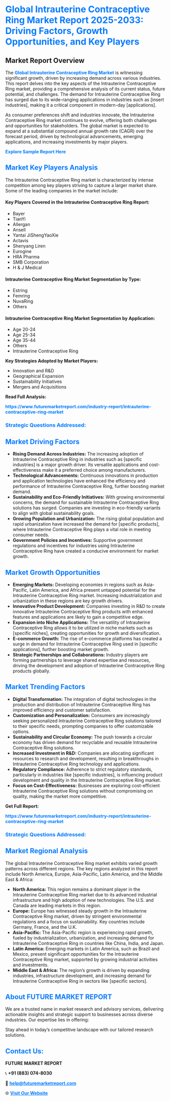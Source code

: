 <h1 style="color: #007BFF;">Global Intrauterine Contraceptive Ring Market Report 2025-2033: Driving Factors, Growth Opportunities, and Key Players</h1>

<section id="overview">
<h2>Market Report Overview</h2>
<p>The <a href="https://www.futuremarketreport.com/industry-report/intrauterine-contraceptive-ring-market" style="color: #007BFF; text-decoration: none;"><strong>Global Intrauterine Contraceptive Ring Market</strong></a> is witnessing significant growth, driven by increasing demand across various industries. This report delves into the key aspects of the Intrauterine Contraceptive Ring market, providing a comprehensive analysis of its current status, future potential, and challenges. The demand for Intrauterine Contraceptive Ring has surged due to its wide-ranging applications in industries such as [insert industries], making it a critical component in modern-day [applications].</p>
<p>As consumer preferences shift and industries innovate, the Intrauterine Contraceptive Ring market continues to evolve, offering both challenges and opportunities for stakeholders. The global market is expected to expand at a substantial compound annual growth rate (CAGR) over the forecast period, driven by technological advancements, emerging applications, and increasing investments by major players.</p>
</section>

<section id="overview">
<p><a href="https://www.futuremarketreport.com/request-sample/reportId=124874" style="color: #007BFF; text-decoration: none;"><strong>Explore Sample Report Here</strong></a></p>
</section>

<section id="key-players">
<h2 style="color: #007BFF;">Market Key Players Analysis</h2>
<p>The Intrauterine Contraceptive Ring market is characterized by intense competition among key players striving to capture a larger market share. Some of the leading companies in the market include:</p>
<h4>Key Players Covered in the Intrauterine Contraceptive Ring Report:</h4>
<ul><li>Bayer</li><li>TianYi</li><li>Allergan</li><li>Ansell</li><li>Yantai JiShengYaoXie</li><li>Actavis</li><li>Shenyang Liren</li><li>Eurogine</li><li>HRA Pharma</li><li>SMB Corporation</li><li>H &amp; J Medical</li></ul>
<h4>Intrauterine Contraceptive Ring Market Segmentation by Type:</h4>
<ul><li>Estring</li><li>Femring</li><li>NuvaRing</li><li>Others</li></ul>

<h4>Intrauterine Contraceptive Ring Market Segmentation by Application:</h4>
<ul><li>Age 20-24</li><li>Age 25-34</li><li>Age 35-44</li><li>Others</li><li>Intrauterine Contraceptive Ring</li></ul>
<p><strong>Key Strategies Adopted by Market Players:</strong></p>
<ul>
<li>Innovation and R&D</li>
<li>Geographical Expansion</li>
<li>Sustainability Initiatives</li>
<li>Mergers and Acquisitions</li>
</ul>
</section>

<section>
<p><strong>Read Full Analysis: </strong></p><a href="https://www.futuremarketreport.com/industry-report/intrauterine-contraceptive-ring-market" style="color: #007BFF; text-decoration: none;"><strong>https://www.futuremarketreport.com/industry-report/intrauterine-contraceptive-ring-market</strong></a>
<h3 style="color: #007BFF;">Strategic Questions Addressed:</h3>
</section>

<section id="driving-factors">
<h2 style="color: #007BFF;">Market Driving Factors</h2>
<ul>
<li><strong>Rising Demand Across Industries:</strong> The increasing adoption of Intrauterine Contraceptive Ring in industries such as [specific industries] is a major growth driver. Its versatile applications and cost-effectiveness make it a preferred choice among manufacturers.</li>
<li><strong>Technological Advancements:</strong> Continuous innovations in production and application technologies have enhanced the efficiency and performance of Intrauterine Contraceptive Ring, further boosting market demand.</li>
<li><strong>Sustainability and Eco-Friendly Initiatives:</strong> With growing environmental concerns, the demand for sustainable Intrauterine Contraceptive Ring solutions has surged. Companies are investing in eco-friendly variants to align with global sustainability goals.</li>
<li><strong>Growing Population and Urbanization:</strong> The rising global population and rapid urbanization have increased the demand for [specific products], where Intrauterine Contraceptive Ring plays a vital role in meeting consumer needs.</li>
<li><strong>Government Policies and Incentives:</strong> Supportive government regulations and incentives for industries using Intrauterine Contraceptive Ring have created a conducive environment for market growth.</li>
</ul>
</section>

<section id="growth-opportunities">
<h2 style="color: #007BFF;">Market Growth Opportunities</h2>
<ul>
<li><strong>Emerging Markets:</strong> Developing economies in regions such as Asia-Pacific, Latin America, and Africa present untapped potential for the Intrauterine Contraceptive Ring market. Increasing industrialization and urbanization in these regions are key growth drivers.</li>
<li><strong>Innovative Product Development:</strong> Companies investing in R&D to create innovative Intrauterine Contraceptive Ring products with enhanced features and applications are likely to gain a competitive edge.</li>
<li><strong>Expansion into Niche Applications:</strong> The versatility of Intrauterine Contraceptive Ring allows it to be utilized in niche markets such as [specific niches], creating opportunities for growth and diversification.</li>
<li><strong>E-commerce Growth:</strong> The rise of e-commerce platforms has created a surge in demand for Intrauterine Contraceptive Ring used in [specific applications], further boosting market growth.</li>
<li><strong>Strategic Partnerships and Collaborations:</strong> Industry players are forming partnerships to leverage shared expertise and resources, driving the development and adoption of Intrauterine Contraceptive Ring products globally.</li>
</ul>
</section>

<section id="trending-factors">
<h2 style="color: #007BFF;">Market Trending Factors</h2>
<ul>
<li><strong>Digital Transformation:</strong> The integration of digital technologies in the production and distribution of Intrauterine Contraceptive Ring has improved efficiency and customer satisfaction.</li>
<li><strong>Customization and Personalization:</strong> Consumers are increasingly seeking personalized Intrauterine Contraceptive Ring solutions tailored to their specific needs, prompting companies to offer customizable options.</li>
<li><strong>Sustainability and Circular Economy:</strong> The push towards a circular economy has driven demand for recyclable and reusable Intrauterine Contraceptive Ring solutions.</li>
<li><strong>Increased Investment in R&D:</strong> Companies are allocating significant resources to research and development, resulting in breakthroughs in Intrauterine Contraceptive Ring technology and applications.</li>
<li><strong>Regulatory Compliance:</strong> Adherence to strict regulatory standards, particularly in industries like [specific industries], is influencing product development and quality in the Intrauterine Contraceptive Ring market.</li>
<li><strong>Focus on Cost-Effectiveness:</strong> Businesses are exploring cost-efficient Intrauterine Contraceptive Ring solutions without compromising on quality, making the market more competitive.</li>
</ul>
</section>

<section>
<p><strong>Get Full Report: </strong></p><a href="https://www.futuremarketreport.com/industry-report/intrauterine-contraceptive-ring-market" style="color: #007BFF; text-decoration: none;"><strong>https://www.futuremarketreport.com/industry-report/intrauterine-contraceptive-ring-market</strong></a>
<h3 style="color: #007BFF;">Strategic Questions Addressed:</h3>
</section>


<section id="regional-analysis">
<h2 style="color: #007BFF;">Market Regional Analysis</h2>
<p>The global Intrauterine Contraceptive Ring market exhibits varied growth patterns across different regions. The key regions analyzed in this report include North America, Europe, Asia-Pacific, Latin America, and the Middle East & Africa:</p>
<ul>
<li><strong>North America:</strong> This region remains a dominant player in the Intrauterine Contraceptive Ring market due to its advanced industrial infrastructure and high adoption of new technologies. The U.S. and Canada are leading markets in this region.</li>
<li><strong>Europe:</strong> Europe has witnessed steady growth in the Intrauterine Contraceptive Ring market, driven by stringent environmental regulations and a focus on sustainability. Key countries include Germany, France, and the U.K.</li>
<li><strong>Asia-Pacific:</strong> The Asia-Pacific region is experiencing rapid growth, fueled by industrialization, urbanization, and increasing demand for Intrauterine Contraceptive Ring in countries like China, India, and Japan.</li>
<li><strong>Latin America:</strong> Emerging markets in Latin America, such as Brazil and Mexico, present significant opportunities for the Intrauterine Contraceptive Ring market, supported by growing industrial activities and investments.</li>
<li><strong>Middle East & Africa:</strong> The region’s growth is driven by expanding industries, infrastructure development, and increasing demand for Intrauterine Contraceptive Ring in sectors like [specific sectors].</li>
</ul>
</section>

<footer>
<h2 style="color: #007BFF;">About FUTURE MARKET REPORT</h2>
<p>We are a trusted name in market research and advisory services, delivering actionable insights and strategic support to businesses across diverse industries. Our expertise lies in offering:</p>

<p>Stay ahead in today’s competitive landscape with our tailored research solutions.</p>

<h2 style="color: #007BFF;">Contact Us:</h2>
<p><strong>FUTURE MARKET REPORT</strong></p>
<p>📞 <strong>+91 (883) 074-8030</strong></p>
<p>📧 <strong><a href="mailto:help@futuremarketreport.com" style="color: #007BFF;">help@futuremarketreport.com</a></strong></p>
<p>🌐 <strong><a href="https://www.futuremarketreport.com/" style="color: #007BFF;">Visit Our Website</a></strong></p>
</footer>